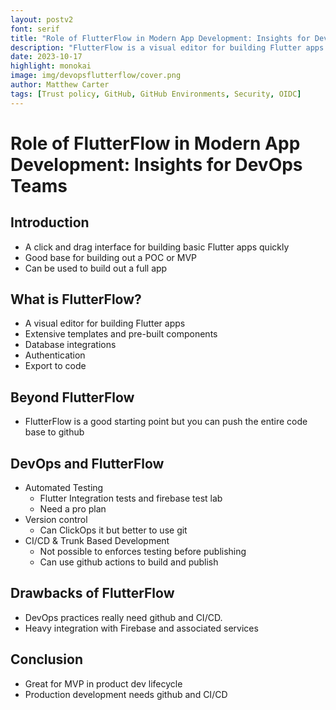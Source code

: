 ```yaml
---
layout: postv2
font: serif
title: "Role of FlutterFlow in Modern App Development: Insights for DevOps Teams"
description: "FlutterFlow is a visual editor for building Flutter apps. It is a good starting point to move github and use DevOps practices to build out a full app"
date: 2023-10-17
highlight: monokai
image: img/devopsflutterflow/cover.png
author: Matthew Carter
tags: [Trust policy, GitHub, GitHub Environments, Security, OIDC]
---
```


# Role of FlutterFlow in Modern App Development: Insights for DevOps Teams

## Introduction

- A click and drag interface for building basic Flutter apps quickly
- Good base for building out a POC or MVP
- Can be used to build out a full app

## What is FlutterFlow?

- A visual editor for building Flutter apps
- Extensive templates and pre-built components
- Database integrations
- Authentication
- Export to code

## Beyond FlutterFlow

- FlutterFlow is a good starting point but you can push the entire code base to github

## DevOps and FlutterFlow

- Automated Testing
  - Flutter Integration tests and firebase test lab
  - Need a pro plan
- Version control
  - Can ClickOps it but better to use git
- CI/CD & Trunk Based Development
  - Not possible to enforces testing before publishing
  - Can use github actions to build and publish

## Drawbacks of FlutterFlow

- DevOps practices really need github and CI/CD.
- Heavy integration with Firebase and associated services

## Conclusion

- Great for MVP in product dev lifecycle
- Production development needs github and CI/CD
